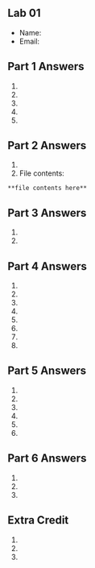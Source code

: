 ## Lab 01

- Name:
- Email:

## Part 1 Answers

1.
2.
3.
4.
5.

## Part 2 Answers

1.
2. File contents:

```
**file contents here**
```

## Part 3 Answers

1.
2.

## Part 4 Answers

1.
2.
3.
4.
5.
6.
7.
8.

## Part 5 Answers

1.
2.
3.
4.
5.
6.

## Part 6 Answers

1.
2.
3.

## Extra Credit

1.
2.
3.
